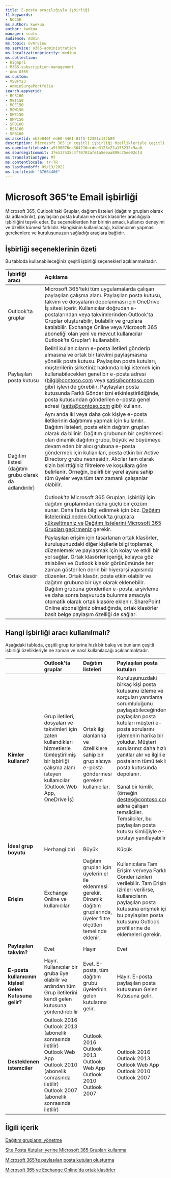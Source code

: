 ```yaml
---
title: E-posta aracılığıyla işbirliği
f1.keywords:
- NOCSH
ms.author: kwekua
author: kwekua
manager: scotv
audience: Admin
ms.topic: overview
ms.service: o365-administration
ms.localizationpriority: medium
ms.collection:
- highpri
- M365-subscription-management
- Adm_O365
ms.custom:
- VSBFY23
- AdminSurgePortfolio
search.appverid:
- BCS160
- MET150
- MOE150
- MOW150
- OWE150
- OWP150
- SPO160
- BSA160
- SPB160
ms.assetid: eb3e840f-ed60-4461-81f5-12381c132b89
description: Microsoft 365'in çeşitli işbirliği özellikleriyle çeşitli grup türleri ve bunların nasıl kullanılacağı hakkında bilgi edinin.
ms.openlocfilehash: a9f98076ec304216ecdde3126e22a155232c9aa6
ms.sourcegitcommit: 37e137535c4f70702afe1a5eeaa899c75ee02cfd
ms.translationtype: MT
ms.contentlocale: tr-TR
ms.lasthandoff: 09/13/2022
ms.locfileid: "67664406"
---
```

# <a name="email-collaboration-in-microsoft-365"></a>Microsoft 365'te Email işbirliği

Microsoft 365, Outlook'taki Gruplar, dağıtım listeleri (dağıtım grupları olarak da adlandırılır), paylaşılan posta kutuları ve ortak klasörler aracılığıyla işbirliğini teşvik eder. Bu seçeneklerden her birinin amacı, kullanıcı deneyimi ve özellik kümesi farklıdır. Hangisinin kullanılacağı, kullanıcının yapması gerekenlere ve kuruluşunuzun sağladığı araçlara bağlıdır.
  
## <a name="summary-of-collaboration-options"></a>İşbirliği seçeneklerinin özeti

Bu tabloda kullanabileceğiniz çeşitli işbirliği seçenekleri açıklanmaktadır.

|**İşbirliği aracı**|**Açıklama**|
|:-----|:-----|
|Outlook'ta gruplar  <br/> |Microsoft 365'teki tüm uygulamalarda çalışan paylaşılan çalışma alanı. Paylaşılan posta kutusu, takvim ve dosyaların depolanması için OneDrive İş sitesi içerir. Kullanıcılar doğrudan e-postalarından veya takvimlerinden Outlook'ta Gruplar oluşturabilir, bulabilir ve gruplara katılabilir. Exchange Online veya Microsoft 365 aboneliği olan yeni ve mevcut kullanıcılar Outlook'ta Gruplar'ı kullanabilir.  <br/> |
|Paylaşılan posta kutusu  <br/> |Belirli kullanıcıların e-posta iletileri gönderip almasına ve ortak bir takvimi paylaşmasına yönelik posta kutusu. Paylaşılan posta kutuları, müşterilerin şirketiniz hakkında bilgi istemek için kullanabilecekleri genel bir e-posta adresi (bilgi@contoso.com veya satis@contoso.com gibi) işlevi de görebilir. Paylaşılan posta kutusunda Farklı Gönder izni etkinleştirildiğinde, posta kutusundan gönderilen e-posta genel adresi (satis@contoso.com gibi) kullanır.  <br/> |
|Dağıtım listesi (dağıtım grubu olarak da adlandırılır)  <br/> |Aynı anda iki veya daha çok kişiye e-posta iletilerinin dağıtımını yapmak için kullanılır. Dağıtım listeleri, posta etkin dağıtım grupları olarak da bilinir. Dağıtım grubunun bir çeşitlemesi olan dinamik dağıtım grubu, büyük ve büyümeye devam eden bir alıcı grubuna e-posta göndermek için kullanılan, posta etkin bir Active Directory grubu nesnesidir. Alıcılar tam olarak sizin belirttiğiniz filtrelere ve koşullara göre belirlenir. Örneğin, belirli bir yerel ayara sahip tüm üyeler veya tüm tam zamanlı çalışanlar olabilir.<br/><br/> Outlook'ta Microsoft 365 Grupları, işbirliği için dağıtım gruplarından daha güçlü bir çözüm sunar. Daha fazla bilgi edinmek için bkz. [Dağıtım listelerinizi neden Outlook'ta gruplara yükseltmeniz ve](https://support.microsoft.com/office/7fb3d880-593b-4909-aafa-950dd50ce188) [Dağıtım listelerini Microsoft 365 Grupları geçirmeniz](../manage/upgrade-distribution-lists.md) gerekir.  <br/> |
|Ortak klasör  <br/> |Paylaşılan erişim için tasarlanan ortak klasörler, kuruluşunuzdaki diğer kişilerle bilgi toplamak, düzenlemek ve paylaşmak için kolay ve etkili bir yol sağlar. Ortak klasörler içeriği, kolayca göz atılabilen ve Outlook klasör görünümünde her zaman gösterilen derin bir hiyerarşi yapısında düzenler. Ortak klasör, posta etkin olabilir ve dağıtım grubuna bir üye olarak eklenebilir. Dağıtım grubuna gönderilen e-posta, arşivleme ve daha sonra başvuruda bulunma amacıyla otomatik olarak ortak klasöre eklenir. SharePoint Online aboneliğiniz olmadığında, ortak klasörler basit belge paylaşım özelliği de sağlar.  <br/> |
   
## <a name="which-collaboration-tool-to-use"></a>Hangi işbirliği aracı kullanılmalı?

Aşağıdaki tabloda, çeşitli grup türlerine hızlı bir bakış ve bunların çeşitli işbirliği özellikleriyle ne zaman ve nasıl kullanılacağı açıklanmaktadır.
  

||**Outlook'ta gruplar**|**Dağıtım listeleri**|**Paylaşılan posta kutuları**|**Ortak klasörler**|
|:-----|:-----|:-----|:-----|:-----|
|**Kimler kullanır?** <br/> |Grup iletileri, dosyaları ve takvimleri için zaten kullandıkları hizmetlerle tümleştirilmiş bir işbirliği çalışma alanı isteyen kullanıcılar (Outlook Web App, OneDrive İş)  <br/> |Ortak ilgi alanlarına ve özelliklere sahip bir grup alıcıya e-posta göndermesi gereken kullanıcılar.  <br/> |Kuruluşunuzdaki birkaç kişi posta kutusunu izleme ve sorguları yanıtlama sorumluluğunu paylaşabileceğinden, paylaşılan posta kutuları müşteri e-posta sorularını işlemenin harika bir yoludur. Müşteri sorularınız daha hızlı yanıtlar alır ve ilgili e-postaların tümü tek bir posta kutusunda depolanır.  <br/><br/> Sanal bir kimlik (örneğin destek@contoso.com) adına çalışan temsilciler. Temsilciler, bu paylaşılan posta kutusu kimliğiyle e-postayı yanıtlayabilir.  <br/> |Kuruluşunuzda uygun izinleri olan herkes ortak klasörlere erişebilir ve bu klasörlerde arama yapabilir. Bunlar, e-postayı arşivlemek veya belgeleri paylaşmak için idealdir.  <br/> |
|**İdeal grup boyutu** <br/> |Herhangi biri  <br/> |Büyük  <br/> |Küçük  <br/> |Büyük  <br/> |
|**Erişim** <br/> |Exchange Online ve kullanıcılar  <br/> |Dağıtım grupları için üyelerin el ile eklenmesi gerekir. Dinamik dağıtım gruplarında, üyeler filtre ölçütleri temelinde eklenir.  <br/> |Kullanıcılara Tam Erişim ve/veya Farklı Gönder izinleri verilebilir. Tam Erişim izinleri verilirse, kullanıcıların paylaşılan posta kutusuna erişmek için bu paylaşılan posta kutusunu Outlook profillerine de eklemeleri gerekir.  <br/> |Kuruluşunuzdaki herkes tarafından erişilebilir  <br/> |
|**Paylaşılan takvim?** <br/> |Evet  <br/> |Hayır  <br/> |Evet  <br/> |Evet  <br/> |
|**E-posta kullanıcının kişisel Gelen Kutusuna gelir?** <br/> |Hayır. Kullanıcılar bir gruba üye olabilir ve ardından tüm Grup iletilerini kendi gelen kutusuna yönlendirebilir  <br/> |Evet. E-posta, tüm dağıtım grubu üyelerinin gelen kutularına gelir.  <br/> |Hayır. E-posta paylaşılan posta kutusunun Gelen Kutusuna gelir.  <br/> |Hayır. E-posta ortak klasöre gelir.  <br/> |
|**Desteklenen istemciler** <br/> | Outlook 2016  <br/>  Outlook 2013 (abonelik sonrasında iletilir)  <br/>  Outlook Web App  <br/>  Outlook 2010 (abonelik sonrasında iletilir)  <br/>  Outlook 2007 (abonelik sonrasında iletilir)  <br/> | Outlook 2016  <br/>  Outlook 2013  <br/>  Outlook Web App  <br/>  Outlook 2010  <br/>  Outlook 2007  <br/> | Outlook 2016  <br/>  Outlook 2013  <br/>  Outlook Web App  <br/>  Outlook 2010  <br/>  Outlook 2007  <br/> | Outlook 2016  <br/>  Outlook 2013  <br/>  Outlook Web App  <br/>  Outlook 2010  <br/>  Outlook 2007  <br/> |

## <a name="related-content"></a>İlgili içerik

[Dağıtım gruplarını yönetme](/exchange/recipients-in-exchange-online/manage-distribution-groups/manage-distribution-groups)
    
[Site Posta Kutuları yerine Microsoft 365 Grupları kullanma](https://support.microsoft.com/office/737d6b1f-67cc-41fe-8db8-f2d09dd1673b)
    
[Microsoft 365'te paylaşılan posta kutuları oluşturma](create-a-shared-mailbox.md)
    
[Microsoft 365 ve Exchange Online'da ortak klasörler](/exchange/collaboration-exo/public-folders/public-folders)
